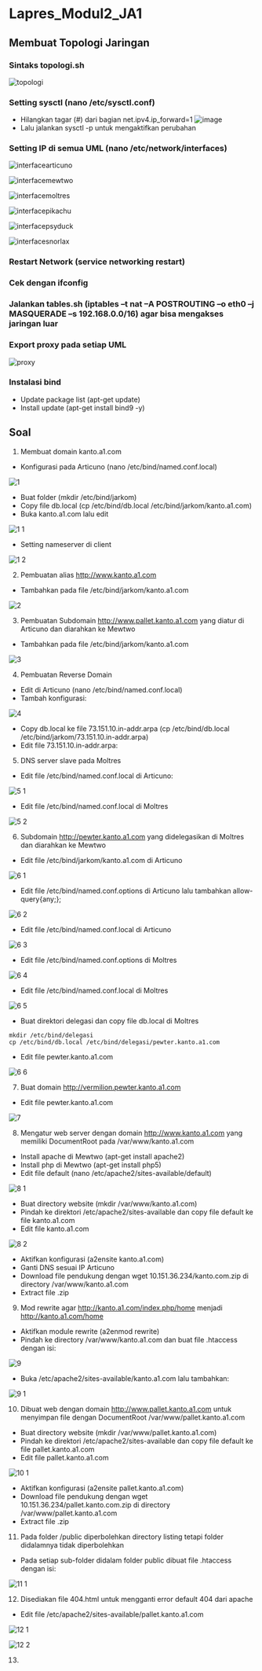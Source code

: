 # Lapres_Modul2_JA1

## Membuat Topologi Jaringan
### Sintaks topologi.sh
![topologi](https://user-images.githubusercontent.com/42793740/66701805-bace4380-ed2a-11e9-9725-13f9a35bfca1.PNG)
### Setting sysctl (nano /etc/sysctl.conf)
- Hilangkan tagar (#) dari bagian net.ipv4.ip_forward=1
![image](https://user-images.githubusercontent.com/42793740/66699984-00344600-ed16-11e9-86ed-ada8756052f3.png)
- Lalu jalankan sysctl -p untuk mengaktifkan perubahan

### Setting IP di semua UML (nano /etc/network/interfaces)

![interfacearticuno](https://user-images.githubusercontent.com/42793740/66701833-c02b8e00-ed2a-11e9-8dc6-7359ae37f983.PNG)

![interfacemewtwo](https://user-images.githubusercontent.com/42793740/66701834-c0c42480-ed2a-11e9-90a6-83d3fd2eb537.PNG)

![interfacemoltres](https://user-images.githubusercontent.com/42793740/66701835-c0c42480-ed2a-11e9-946c-010725e15f56.PNG)

![interfacepikachu](https://user-images.githubusercontent.com/42793740/66701836-c0c42480-ed2a-11e9-8ccb-4b60fcfa1ca0.PNG)

![interfacepsyduck](https://user-images.githubusercontent.com/42793740/66701837-c15cbb00-ed2a-11e9-851f-c8a0fcb3d655.PNG)

![interfacesnorlax](https://user-images.githubusercontent.com/42793740/66701838-c15cbb00-ed2a-11e9-8be4-fee7507dceff.PNG)

### Restart Network (service networking restart)
### Cek dengan ifconfig
### Jalankan tables.sh (iptables –t nat –A POSTROUTING –o eth0 –j MASQUERADE –s 192.168.0.0/16) agar bisa mengakses jaringan luar
### Export proxy pada setiap UML
![proxy](https://user-images.githubusercontent.com/42793740/66701803-ba35ad00-ed2a-11e9-9584-88d13a907acc.PNG)

### Instalasi bind
- Update package list (apt-get update)
- Install update (apt-get install bind9 -y)

## Soal
1. Membuat domain kanto.a1.com
- Konfigurasi pada Articuno (nano /etc/bind/named.conf.local)

![1](https://user-images.githubusercontent.com/42793740/66701809-bb66da00-ed2a-11e9-8054-569f0b4aad10.PNG)

- Buat folder (mkdir /etc/bind/jarkom)
- Copy file db.local (cp /etc/bind/db.local /etc/bind/jarkom/kanto.a1.com)
- Buka kanto.a1.com lalu edit

![1 1](https://user-images.githubusercontent.com/42793740/66701807-bace4380-ed2a-11e9-92e4-74d7ff33daa9.PNG)

- Setting nameserver di client

![1 2](https://user-images.githubusercontent.com/42793740/66701808-bace4380-ed2a-11e9-8383-e3da156a71ad.PNG)

2. Pembuatan alias http://www.kanto.a1.com
- Tambahkan pada file /etc/bind/jarkom/kanto.a1.com

![2](https://user-images.githubusercontent.com/42793740/66701811-bb66da00-ed2a-11e9-8c95-b27c87dc9df4.PNG)

3. Pembuatan Subdomain http://www.pallet.kanto.a1.com yang diatur di Articuno dan diarahkan ke Mewtwo
- Tambahkan pada file /etc/bind/jarkom/kanto.a1.com

![3](https://user-images.githubusercontent.com/42793740/66701813-bb66da00-ed2a-11e9-9217-8a33614a6292.PNG)

4. Pembuatan Reverse Domain
- Edit di Articuno (nano /etc/bind/named.conf.local)
- Tambah konfigurasi:

![4](https://user-images.githubusercontent.com/42793740/66701814-bbff7080-ed2a-11e9-99c1-f7f08f51a55a.PNG)

- Copy db.local ke file 73.151.10.in-addr.arpa (cp /etc/bind/db.local /etc/bind/jarkom/73.151.10.in-addr.arpa)
- Edit file 73.151.10.in-addr.arpa:
5. DNS server slave pada Moltres
- Edit file /etc/bind/named.conf.local di Articuno:

![5 1](https://user-images.githubusercontent.com/42793740/66701815-bbff7080-ed2a-11e9-9a9c-5994762fe186.PNG)

- Edit file /etc/bind/named.conf.local di Moltres

![5 2](https://user-images.githubusercontent.com/42793740/66701816-bbff7080-ed2a-11e9-83b8-3206f2f94021.PNG)

6. Subdomain http://pewter.kanto.a1.com yang didelegasikan di Moltres dan diarahkan ke Mewtwo
- Edit file /etc/bind/jarkom/kanto.a1.com di Articuno

![6 1](https://user-images.githubusercontent.com/42793740/66701817-bc980700-ed2a-11e9-8b42-e03e543dd135.PNG)

- Edit file /etc/bind/named.conf.options di Articuno lalu tambahkan allow-query{any;};

![6 2](https://user-images.githubusercontent.com/42793740/66701818-bc980700-ed2a-11e9-8432-9af9d4dbc4de.PNG)

- Edit file /etc/bind/named.conf.local di Articuno

![6 3](https://user-images.githubusercontent.com/42793740/66701819-bd309d80-ed2a-11e9-9756-159d4dc9b53f.PNG)

- Edit file /etc/bind/named.conf.options di Moltres

![6 4](https://user-images.githubusercontent.com/42793740/66701820-bdc93400-ed2a-11e9-8c7f-4eee7ee3c1e8.PNG)

- Edit file /etc/bind/named.conf.local di Moltres

![6 5](https://user-images.githubusercontent.com/42793740/66701821-bdc93400-ed2a-11e9-8094-5d3959f21b8a.PNG)

- Buat direktori delegasi dan copy file db.local di Moltres
```
mkdir /etc/bind/delegasi
cp /etc/bind/db.local /etc/bind/delegasi/pewter.kanto.a1.com
```
- Edit file pewter.kanto.a1.com

![6 6](https://user-images.githubusercontent.com/42793740/66701822-bdc93400-ed2a-11e9-96c0-6ff2fa11d8ac.PNG)

7. Buat domain http://vermilion.pewter.kanto.a1.com
- Edit file pewter.kanto.a1.com

![7](https://user-images.githubusercontent.com/42793740/66701823-be61ca80-ed2a-11e9-940d-514be6575316.PNG)

8. Mengatur web server dengan domain http://www.kanto.a1.com yang memiliki DocumentRoot pada /var/www/kanto.a1.com
- Install apache di Mewtwo (apt-get install apache2)
- Install php di Mewtwo (apt-get install php5)
- Edit file default (nano /etc/apache2/sites-available/default)

![8 1](https://user-images.githubusercontent.com/42793740/66701824-be61ca80-ed2a-11e9-8822-e0fbb0fadf07.PNG)

- Buat directory website (mkdir /var/www/kanto.a1.com)
- Pindah ke direktori /etc/apache2/sites-available dan copy file default ke file kanto.a1.com
- Edit file kanto.a1.com

![8 2](https://user-images.githubusercontent.com/42793740/66701825-be61ca80-ed2a-11e9-81e1-ad5c589e82c9.PNG)

- Aktifkan konfigurasi (a2ensite kanto.a1.com)
- Ganti DNS sesuai IP Articuno
- Download file pendukung dengan wget 10.151.36.234/kanto.com.zip di directory /var/www/kanto.a1.com
- Extract file .zip
9. Mod rewrite agar http://kanto.a1.com/index.php/home menjadi http://kanto.a1.com/home
- Aktifkan module rewrite (a2enmod rewrite)
- Pindah ke directory /var/www/kanto.a1.com dan buat file .htaccess dengan isi:

![9](https://user-images.githubusercontent.com/42793740/66701827-befa6100-ed2a-11e9-9238-f3d4ac01da55.PNG)

- Buka /etc/apache2/sites-available/kanto.a1.com lalu tambahkan:

![9 1](https://user-images.githubusercontent.com/42793740/66701826-befa6100-ed2a-11e9-85a3-bb864821e522.PNG)

10. Dibuat web dengan domain http://www.pallet.kanto.a1.com untuk menyimpan file dengan DocumentRoot /var/www/pallet.kanto.a1.com 
- Buat directory website (mkdir /var/www/pallet.kanto.a1.com)
- Pindah ke direktori /etc/apache2/sites-available dan copy file default ke file pallet.kanto.a1.com
- Edit file pallet.kanto.a1.com

![10 1](https://user-images.githubusercontent.com/42793740/66701828-bf92f780-ed2a-11e9-8295-be77ba0b39c8.PNG)

- Aktifkan konfigurasi (a2ensite pallet.kanto.a1.com)
- Download file pendukung dengan wget 10.151.36.234/pallet.kanto.com.zip di directory /var/www/pallet.kanto.a1.com
- Extract file .zip
11. Pada folder /public diperbolehkan directory listing tetapi folder didalamnya tidak diperbolehkan 
- Pada setiap sub-folder didalam folder public dibuat file .htaccess dengan isi:

![11 1](https://user-images.githubusercontent.com/42793740/66701829-bf92f780-ed2a-11e9-8f14-2961d0804e68.PNG)

12. Disediakan file 404.html untuk mengganti error default 404 dari apache
- Edit file /etc/apache2/sites-available/pallet.kanto.a1.com

![12 1](https://user-images.githubusercontent.com/42793740/66701830-bf92f780-ed2a-11e9-935d-39a14494db49.PNG)

![12 2](https://user-images.githubusercontent.com/42793740/66701831-c02b8e00-ed2a-11e9-8009-ddb9b5f8c41f.PNG)

13. 

